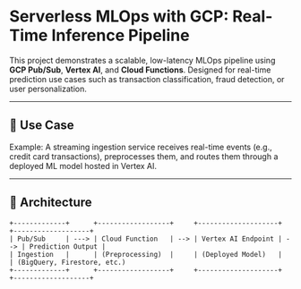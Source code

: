 # Serverless MLOps with GCP: Real-Time Inference Pipeline

This project demonstrates a scalable, low-latency MLOps pipeline using **GCP Pub/Sub**, **Vertex AI**, and **Cloud Functions**. Designed for real-time prediction use cases such as transaction classification, fraud detection, or user personalization.

---

## 🎯 Use Case

Example: A streaming ingestion service receives real-time events (e.g., credit card transactions), preprocesses them, and routes them through a deployed ML model hosted in Vertex AI.

---

## 🧱 Architecture

```plaintext
+-------------+      +------------------+     +--------------------+     +-------------------+
| Pub/Sub     | ---> | Cloud Function   | --> | Vertex AI Endpoint | --> | Prediction Output |
| Ingestion   |      | (Preprocessing)  |     | (Deployed Model)   |     | (BigQuery, Firestore, etc.)
+-------------+      +------------------+     +--------------------+     +-------------------+
